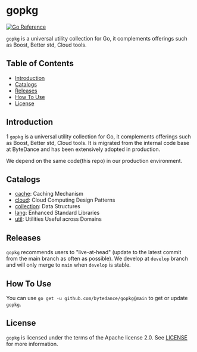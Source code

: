 # gopkg

[![Go Reference](https://pkg.go.dev/badge/github.com/bytedance/gopkg.svg)](https://pkg.go.dev/github.com/bytedance/gopkg)

`gopkg` is a universal utility collection for Go, it complements offerings such as Boost, Better std, Cloud tools.

## Table of Contents

- [Introduction](#Introduction)
- [Catalogs](#Catalogs)
- [Releases](#Releases)
- [How To Use](#How-To-Use)
- [License](#License)

## Introduction
1
`gopkg` is a universal utility collection for Go, it complements offerings such as Boost, Better std, Cloud tools. It is migrated from the internal code base at ByteDance and has been extensively adopted in production.

We depend on the same code(this repo) in our production environment.

## Catalogs

* [cache](https://github.com/bytedance/gopkg/tree/main/cache): Caching Mechanism
* [cloud](https://github.com/bytedance/gopkg/tree/main/cloud): Cloud Computing Design Patterns
* [collection](https://github.com/bytedance/gopkg/tree/main/collection): Data Structures
* [lang](https://github.com/bytedance/gopkg/tree/main/lang): Enhanced Standard Libraries
* [util](https://github.com/bytedance/gopkg/tree/main/util): Utilities Useful across Domains

## Releases

`gopkg` recommends users to "live-at-head" (update to the latest commit from the main branch as often as possible).
We develop at `develop` branch and will only merge to `main` when `develop` is stable.

## How To Use

You can use `go get -u github.com/bytedance/gopkg@main` to get or update `gopkg`.

## License

`gopkg` is licensed under the terms of the Apache license 2.0. See [LICENSE](LICENSE) for more information.
